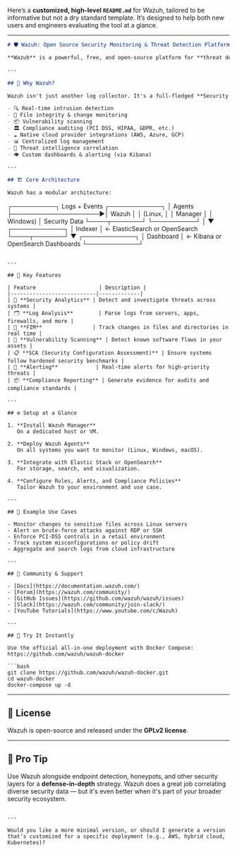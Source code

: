 Here’s a **customized, high-level `README.md`** for Wazuh, tailored to be informative but not a dry standard template. It’s designed to help both new users and engineers evaluating the tool at a glance.

---

```markdown
# 🛡️ Wazuh: Open Source Security Monitoring & Threat Detection Platform

**Wazuh** is a powerful, free, and open-source platform for **threat detection**, **compliance monitoring**, and **security analytics**. Whether you're running a few systems or managing an enterprise-scale cloud, Wazuh helps you **see, secure, and stay ahead of threats** — all in one integrated solution.

---

## 🚀 Why Wazuh?

Wazuh isn't just another log collector. It's a full-fledged **Security Information and Event Management (SIEM)** solution with the flexibility of open source and the strength of enterprise-grade tools.

- 🔍 Real-time intrusion detection
- 📁 File integrity & change monitoring
- 📦 Vulnerability scanning
- 🏛 Compliance auditing (PCI DSS, HIPAA, GDPR, etc.)
- ☁️ Native cloud provider integrations (AWS, Azure, GCP)
- 📊 Centralized log management
- 🧠 Threat intelligence correlation
- 👁️ Custom dashboards & alerting (via Kibana)

---

## 🏗️ Core Architecture

Wazuh has a modular architecture:

```

┌──────────┐    Logs + Events    ┌────────────┐
│  Agents  ├────────────────────▶│  Wazuh     │
│ (Linux,  │                     │  Manager   │
│ Windows) │   Security Data     └────┬───────┘
└──────────┘                          │
▼
┌────────────┐
│  Indexer   │  ← ElasticSearch or OpenSearch
└────┬───────┘
▼
┌────────────┐
│ Dashboard  │  ← Kibana or OpenSearch Dashboards
└────────────┘

````

---

## 🧰 Key Features

| Feature                    | Description |
|---------------------------|-------------|
| 🔐 **Security Analytics** | Detect and investigate threats across systems |
| 🗂 **Log Analysis**        | Parse logs from servers, apps, firewalls, and more |
| 🧬 **FIM**                | Track changes in files and directories in real time |
| 🧪 **Vulnerability Scanning** | Detect known software flaws in your assets |
| 📋 **SCA (Security Configuration Assessment)** | Ensure systems follow hardened security benchmarks |
| 🔔 **Alerting**            | Real-time alerts for high-priority threats |
| 📦 **Compliance Reporting** | Generate evidence for audits and compliance standards |

---

## ⚙️ Setup at a Glance

1. **Install Wazuh Manager**  
   On a dedicated host or VM.

2. **Deploy Wazuh Agents**  
   On all systems you want to monitor (Linux, Windows, macOS).

3. **Integrate with Elastic Stack or OpenSearch**  
   For storage, search, and visualization.

4. **Configure Rules, Alerts, and Compliance Policies**  
   Tailor Wazuh to your environment and use case.

---

## 📘 Example Use Cases

- Monitor changes to sensitive files across Linux servers
- Alert on brute-force attacks against RDP or SSH
- Enforce PCI-DSS controls in a retail environment
- Track system misconfigurations or policy drift
- Aggregate and search logs from cloud infrastructure

---

## 💬 Community & Support

- [Docs](https://documentation.wazuh.com/)
- [Forum](https://wazuh.com/community/)
- [GitHub Issues](https://github.com/wazuh/wazuh/issues)
- [Slack](https://wazuh.com/community/join-slack/)
- [YouTube Tutorials](https://www.youtube.com/c/Wazuh)

---

## 🧪 Try It Instantly

Use the official all-in-one deployment with Docker Compose:  
https://github.com/wazuh/wazuh-docker

```bash
git clone https://github.com/wazuh/wazuh-docker.git
cd wazuh-docker
docker-compose up -d
````

---

## 📝 License

Wazuh is open-source and released under the **GPLv2 license**.

---

## 🔐 Pro Tip

Use Wazuh alongside endpoint detection, honeypots, and other security layers for a **defense-in-depth** strategy. Wazuh does a great job correlating diverse security data — but it's even better when it's part of your broader security ecosystem.

```

---

Would you like a more minimal version, or should I generate a version that’s customized for a specific deployment (e.g., AWS, hybrid cloud, Kubernetes)?
```

